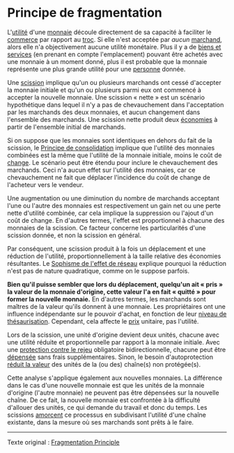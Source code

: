 Principe de fragmentation
=========================

L'[utilité](ch101-glossary.md#utilité) d'une [monnaie](ch005-money-taxonomy.md) découle directement de sa capacité à faciliter le [commerce](ch101-glossary.md#commerce) par rapport au [troc](https://fr.wikipedia.org/wiki/Troc). Si elle n'est acceptée par *aucun* [marchand](ch101-glossary.md#marchand), alors elle n'a objectivement aucune utilité monétaire. Plus il y a de [biens et services](https://fr.wikipedia.org/wiki/Biens_et_services) (en prenant en compte l'emplacement) pouvant être achetés avec une monnaie à un moment donné, plus il est probable que la monnaie représente une plus grande utilité pour une [personne](ch101-glossary.md#personne) donnée.

Une [scission](ch101-glossary.md#scission) implique qu'un ou plusieurs marchands ont cessé d'accepter la monnaie initiale et qu'un ou plusieurs parmi eux ont commencé à accepter la nouvelle monnaie. Une scission « nette » est un scénario hypothétique dans lequel il n'y a pas de chevauchement dans l'acceptation par les marchands des deux monnaies, et aucun changement dans l'ensemble des marchands. Une scission nette produit deux [économies](ch101-glossary.md#économie) à partir de l'ensemble initial de marchands.

Si on suppose que les monnaies sont identiques en dehors du fait de la scission, le [Principe de consolidation](ch020-consolidation-principle.md) implique que l'utilité des monnaies combinées est la même que l'utilité de la monnaie initiale, moins le coût de [change](ch101-glossary.md#échange). Le scénario peut être étendu pour inclure le chevauchement des marchands. Ceci n'a aucun effet sur l'utilité des monnaies, car ce chevauchement ne fait que déplacer l'incidence du coût de change de l'acheteur vers le vendeur.

Une augmentation ou une diminution du nombre de marchands acceptant l'une ou l'autre des monnaies est respectivement un gain net ou une perte nette d'utilité combinée, car cela implique la suppression ou l'ajout d'un coût de change. En d'autres termes, l'effet est proportionnel à chacune des monnaies de la scission. Ce facteur concerne les particularités d'une scission donnée, et non la scission en général.

Par conséquent, une scission produit à la fois un déplacement et une réduction de l'utilité, proportionnellement à la taille relative des économies résultantes. Le [Sophisme de l'effet de réseau](ch066-network-effect-fallacy.md) explique pourquoi la réduction n'est pas de nature quadratique, comme on le suppose parfois.

**Bien qu'il puisse sembler que lors du déplacement, quelqu'un ait « pris » la valeur de la monnaie d'origine, cette valeur l'a en fait « quitté » pour former la nouvelle monnaie.** En d'autres termes, les marchands sont maîtres de la valeur qu'ils donnent à une monnaie. Les propriétaires ont une influence indépendante sur le pouvoir d'achat, en fonction de leur [niveau de thésaurisation](ch049-dumping-fallacy.md). Cependant, cela affecte le [prix](ch101-glossary.md#prix) unitaire, pas l'utilité.

Lors de la scission, une unité d'origine devient deux unités, chacune avec une utilité réduite et proportionnelle par rapport à la monnaie initiale. Avec une [protection contre le rejeu](ch076-replay-protection-fallacy.md) obligatoire bidirectionnelle, chacune peut être [dépensée](ch101-glossary.md#dépense) sans frais supplémentaires. Sinon, le besoin d'autoprotection [réduit la valeur](https://fr.wikipedia.org/wiki/Valeur_actuelle_nette) des unités de la (ou des) chaîne(s) non protégée(s).

Cette analyse s'applique également aux nouvelles monnaies. La différence dans le cas d'une nouvelle monnaie est que les unités de la monnaie d'origine (l'autre monnaie) ne peuvent pas être dépensées sur la nouvelle chaîne. De ce fait, la nouvelle monnaie est confrontée à la difficulté d'allouer des unités, ce qui demande du travail et donc du temps. Les scissions [amorcent](https://fr.wikipedia.org/wiki/Amor%C3%A7age) ce processus en subdivisant l'utilité d'une chaîne existante, dans la mesure où ses marchands sont prêts à le faire.

---

Texte original : [Fragmentation Principle](https://github.com/libbitcoin/libbitcoin-system/wiki/Fragmentation-Principle)